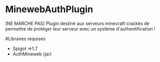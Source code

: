 # MinewebAuthPlugin
[NE MARCHE PAS] Plugin destiné aux serveurs minecraft crackés de permettre de protéger leur serveur avec un système d'authentification !

#Libraires requises
* Spigot =>1.7
* AuthMineweb (jar)
